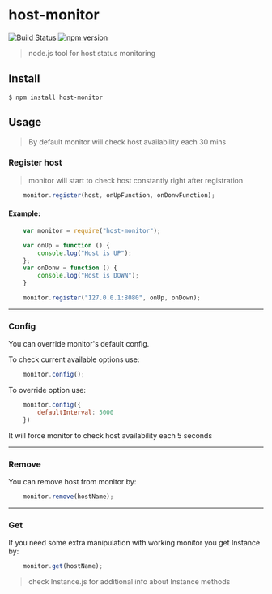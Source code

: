 # host-monitor

[![Build Status](https://travis-ci.org/toxity/host-monitor.svg?branch=master)](https://travis-ci.org/toxity/host-monitor)
[![npm version](https://badge.fury.io/js/host-monitor.svg)](https://travis-ci.org/toxity/host-monitor)

> node.js tool for host status monitoring

## Install
```
$ npm install host-monitor
```

## Usage
> By default monitor will check host availability each 30 mins

### Register host
> monitor will start to check host constantly right after registration

```javascript
    monitor.register(host, onUpFunction, onDonwFunction);
```

#### Example:
```javascript
    var monitor = require("host-monitor");

    var onUp = function () {
        console.log("Host is UP");
    };
    var onDonw = function () {
        console.log("Host is DOWN");
    }

    monitor.register("127.0.0.1:8080", onUp, onDown);
```
--------

### Config
You can override monitor's default config.

To check current available options use:
```javascript
    monitor.config();
```
To override option use:
```javascript
    monitor.config({
        defaultInterval: 5000
    })
```

It will force monitor to check host availability each 5 seconds

--------

### Remove
You can remove host from monitor by:
```javascript
    monitor.remove(hostName);
```

--------

### Get
If you need some extra manipulation with working monitor you get Instance by:
```javascript
    monitor.get(hostName);
```

> check Instance.js for additional info about Instance methods